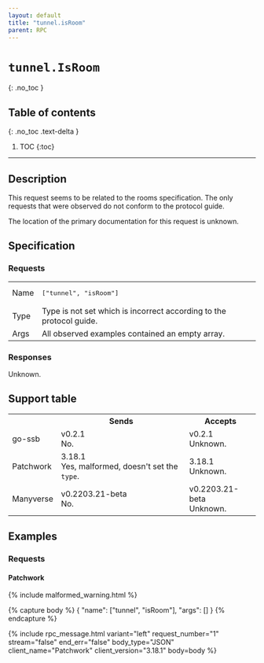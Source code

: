 ```yaml
---
layout: default
title: "tunnel.isRoom"
parent: RPC
---
```


# `tunnel.IsRoom`
{: .no_toc }

## Table of contents
{: .no_toc .text-delta }

1. TOC
{:toc}

---

## Description

This request seems to be related to the rooms specification. The only requests
that were observed do not conform to the protocol guide.

The location of the primary documentation for this request is unknown.

## Specification

### Requests

<table>

<tr>
    <td>
        Name
    </td>
    <td>
        <pre>["tunnel", "isRoom"]</pre>
    </td>
</tr>

<tr>
    <td>
        Type
    </td>
    <td>
        Type is not set which is incorrect according to the protocol guide.
    </td>
</tr>

<tr>
    <td>
        Args
    </td>
    <td>
        All observed examples contained an empty array.
    </td>
</tr>

</table>


### Responses

Unknown.

## Support table

<table class="support-table">
<tr>
    <th></th>
    <th>Sends</th>
    <th>Accepts</th>
</tr>

<tr>
    <td>
        go-ssb
    </td>
    <td class="version no">
        <div class="number">
            v0.2.1
        </div>
        <div class="note">
            No.
        </div>
    </td>
    <td class="version unknown">
        <div class="number">
            v0.2.1
        </div>
        <div class="note">
            Unknown.
        </div>
    </td>
</tr>

<tr>
    <td>
        Patchwork
    </td>
    <td class="version malformed">
        <div class="number">
            3.18.1
        </div>
        <div class="note">
            Yes, malformed, doesn't set the <code>type</code>.
        </div>
    </td>
    <td class="version unknown">
        <div class="number">
            3.18.1
        </div>
        <div class="note">
            Unknown.
        </div>
    </td>
</tr>

<tr>
    <td>
        Manyverse
    </td>
    <td class="version no">
        <div class="number">
            v0.2203.21-beta
        </div>
        <div class="note">
            No.
        </div>
    </td>
    <td class="version unknown">
        <div class="number">
            v0.2203.21-beta
        </div>
        <div class="note">
            Unknown.
        </div>
    </td>
</tr>

</table>

## Examples

### Requests

#### Patchwork

{% include malformed_warning.html %}

{% capture body %}
{
    "name": ["tunnel", "isRoom"],
    "args": []
} 
{% endcapture %}

{% include rpc_message.html
    variant="left"
    request_number="1"
    stream="false"
    end_err="false"
    body_type="JSON"
    client_name="Patchwork"
    client_version="3.18.1"
    body=body
%}
